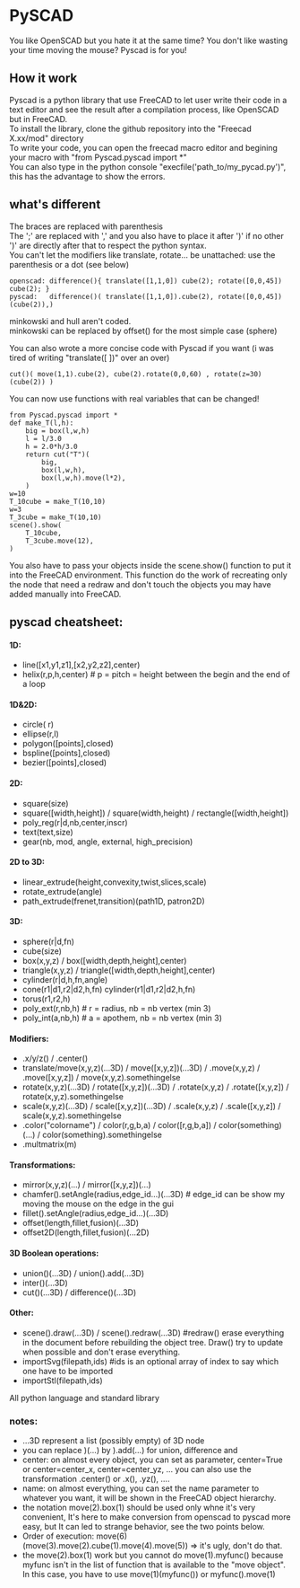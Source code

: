 

# PySCAD
You like OpenSCAD but you hate it at the same time?
You don't like wasting your time moving the mouse?
Pyscad is for you!
## How it work
Pyscad is a python library that use FreeCAD to let user write their code in a text editor and see the result after a compilation process, like OpenSCAD but in FreeCAD.  
To install the library, clone the github repository into the "Freecad X.xx/mod" directory  
To write your code, you can open the freecad macro editor and begining your macro with "from Pyscad.pyscad import *"   
You can also type in the python console "execfile('path_to/my_pycad.py')", this has the advantage to show the errors.
## what's different
The braces are replaced with parenthesis  
The ';' are replaced with ',' and you also have to place it after ')' if no other ')' are directly after that to respect the python syntax.  
You can't let the modifiers like translate, rotate... be unattached: use the parenthesis or a dot (see below)

    openscad: difference(){ translate([1,1,0]) cube(2); rotate([0,0,45]) cube(2); }
    pyscad:   difference()( translate([1,1,0]).cube(2), rotate([0,0,45])(cube(2)),)
minkowski and hull aren't coded.  
minkowski can be replaced by offset() for the most simple case (sphere)

You can also wrote a more concise code with Pyscad if you want (i was tired of writing "translate([ ])" over an over)

    cut()( move(1,1).cube(2), cube(2).rotate(0,0,60) , rotate(z=30)(cube(2)) )

You can now use functions with real variables that can be changed!

	from Pyscad.pyscad import *
	def make_T(l,h):
		big = box(l,w,h)
		l = l/3.0
		h = 2.0*h/3.0
		return cut("T")(
			big,
			box(l,w,h),
			box(l,w,h).move(l*2),
		)
    w=10
	T_10cube = make_T(10,10)
	w=3
	T_3cube = make_T(10,10)
	scene().show(
		T_10cube,
		T_3cube.move(12),
	)
You also have to pass your objects inside the scene.show() function to put it into the FreeCAD environment.
This function do the work of recreating only the node that need a redraw and don't touch the objects you may have added manually into FreeCAD. 

## pyscad cheatsheet:

#### 1D:
* line([x1,y1,z1],[x2,y2,z2],center)
* helix(r,p,h,center) # p = pitch = height between the begin and the end of a loop

#### 1D&2D:
* circle( r)  
* ellipse(r,l)  
* polygon([points],closed)  
* bspline([points],closed)  
* bezier([points],closed)  

#### 2D:
* square(size)  
* square([width,height]) / square(width,height) / rectangle([width,height])  
* poly_reg(r|d,nb,center,inscr)  
* text(text,size)  
* gear(nb, mod, angle, external, high_precision)  


#### 2D to 3D:
* linear_extrude(height,convexity,twist,slices,scale)  
* rotate_extrude(angle)  
* path_extrude(frenet,transition)(path1D, patron2D)  

#### 3D:
* sphere(r|d,fn)  
* cube(size)  
* box(x,y,z) / box([width,depth,height],center)  
* triangle(x,y,z) / triangle([width,depth,height],center)  
* cylinder(r|d,h,fn,angle)  
* cone(r1|d1,r2|d2,h,fn) cylinder(r1|d1,r2|d2,h,fn)  
* torus(r1,r2,h)  
* poly_ext(r,nb,h) # r = radius, nb = nb vertex (min 3)  
* poly_int(a,nb,h) # a = apothem, nb = nb vertex (min 3)  

#### Modifiers:
* .x/y/z() / .center()
* translate/move(x,y,z)(...3D) / move([x,y,z])(...3D) / .move(x,y,z) / .move([x,y,z]) / move(x,y,z).somethingelse  
* rotate(x,y,z)(...3D) / rotate([x,y,z])(...3D) / .rotate(x,y,z) / .rotate([x,y,z]) / rotate(x,y,z).somethingelse  
* scale(x,y,z)(...3D) / scale([x,y,z])(...3D) / .scale(x,y,z) / .scale([x,y,z]) / scale(x,y,z).somethingelse  
* .color("colorname") / color(r,g,b,a) / color([r,g,b,a]) / color(something)(...) / color(something).somethingelse  
* .multmatrix(m)  

#### Transformations:
* mirror(x,y,z)(...) / mirror([x,y,z])(...)  
* chamfer().setAngle(radius,edge_id...)(...3D) # edge_id can be show my moving the mouse on the edge in the gui  
* fillet().setAngle(radius,edge_id...)(...3D)  
* offset(length,fillet,fusion)(...3D)  
* offset2D(length,fillet,fusion)(...2D)  

#### 3D Boolean operations:
* union()(...3D) / union().add(...3D)  
* inter()(...3D)  
* cut()(...3D) / difference()(...3D)  

#### Other:
* scene().draw(...3D) / scene().redraw(...3D) #redraw() erase everything in the document before rebuilding the object tree. Draw() try to update when possible and don't erase everything.
* importSvg(filepath,ids) #ids is an optional array of index to say which one have to be imported
* importStl(filepath,ids) 

All python language and standard library

### notes: 
* ...3D represent a list (possibly empty) of 3D node
* you can replace )(...) by ).add(...) for union, difference and
* center: on almost every object, you can set as parameter, center=True or center=center_x, center=center_yz, ...
	you can also use the transformation .center() or .x(), .yz(), ....
* name: on almost everything, you can set the name parameter to whatever you want, it will be shown in the FreeCAD object hierarchy.
* the notation move(2).box(1) should be used only whne it's very convenient, It's here to make conversion from openscad to pyscad more easy, but It can led to strange behavior, see the two points below.
* Order of execution: move(6)(move(3).move(2).cube(1).move(4).move(5)) => it's ugly, don't do that.
* the move(2).box(1) work but you cannot do move(1).myfunc() because myfunc isn't in the list of function that is available to the "move object". In this case, you have to use move(1)(myfunc()) or myfunc().move(1)

